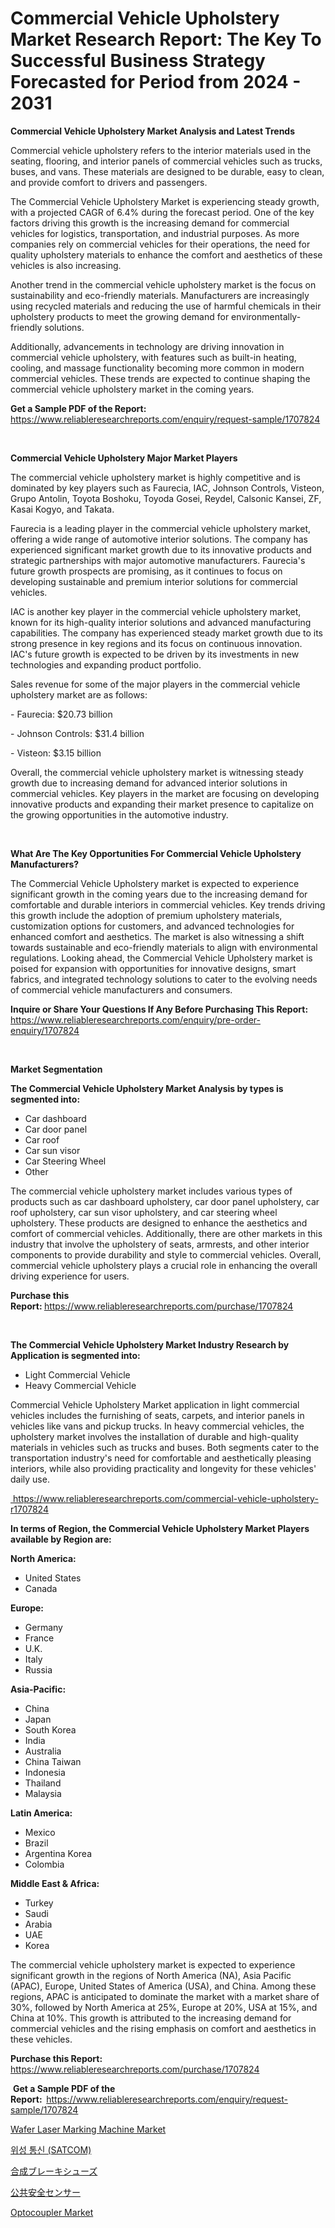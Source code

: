 <p><h1>Commercial Vehicle Upholstery Market Research Report: The Key To Successful Business Strategy Forecasted for Period from 2024 - 2031</h1></p><p><strong>Commercial Vehicle Upholstery Market Analysis and Latest Trends</strong></p>
<p><p>Commercial vehicle upholstery refers to the interior materials used in the seating, flooring, and interior panels of commercial vehicles such as trucks, buses, and vans. These materials are designed to be durable, easy to clean, and provide comfort to drivers and passengers.</p><p>The Commercial Vehicle Upholstery Market is experiencing steady growth, with a projected CAGR of 6.4% during the forecast period. One of the key factors driving this growth is the increasing demand for commercial vehicles for logistics, transportation, and industrial purposes. As more companies rely on commercial vehicles for their operations, the need for quality upholstery materials to enhance the comfort and aesthetics of these vehicles is also increasing.</p><p>Another trend in the commercial vehicle upholstery market is the focus on sustainability and eco-friendly materials. Manufacturers are increasingly using recycled materials and reducing the use of harmful chemicals in their upholstery products to meet the growing demand for environmentally-friendly solutions.</p><p>Additionally, advancements in technology are driving innovation in commercial vehicle upholstery, with features such as built-in heating, cooling, and massage functionality becoming more common in modern commercial vehicles. These trends are expected to continue shaping the commercial vehicle upholstery market in the coming years.</p></p>
<p><strong>Get a Sample PDF of the Report:&nbsp;</strong> <a href="https://www.reliableresearchreports.com/enquiry/request-sample/1707824">https://www.reliableresearchreports.com/enquiry/request-sample/1707824</a></p>
<p>&nbsp;</p>
<p><strong>Commercial Vehicle Upholstery Major Market Players</strong></p>
<p><p>The commercial vehicle upholstery market is highly competitive and is dominated by key players such as Faurecia, IAC, Johnson Controls, Visteon, Grupo Antolin, Toyota Boshoku, Toyoda Gosei, Reydel, Calsonic Kansei, ZF, Kasai Kogyo, and Takata.</p><p>Faurecia is a leading player in the commercial vehicle upholstery market, offering a wide range of automotive interior solutions. The company has experienced significant market growth due to its innovative products and strategic partnerships with major automotive manufacturers. Faurecia's future growth prospects are promising, as it continues to focus on developing sustainable and premium interior solutions for commercial vehicles.</p><p>IAC is another key player in the commercial vehicle upholstery market, known for its high-quality interior solutions and advanced manufacturing capabilities. The company has experienced steady market growth due to its strong presence in key regions and its focus on continuous innovation. IAC's future growth is expected to be driven by its investments in new technologies and expanding product portfolio.</p><p>Sales revenue for some of the major players in the commercial vehicle upholstery market are as follows:</p><p>- Faurecia: $20.73 billion</p><p>- Johnson Controls: $31.4 billion</p><p>- Visteon: $3.15 billion</p><p>Overall, the commercial vehicle upholstery market is witnessing steady growth due to increasing demand for advanced interior solutions in commercial vehicles. Key players in the market are focusing on developing innovative products and expanding their market presence to capitalize on the growing opportunities in the automotive industry.</p></p>
<p>&nbsp;</p>
<p><strong>What Are The Key Opportunities For Commercial Vehicle Upholstery Manufacturers?</strong></p>
<p><p>The Commercial Vehicle Upholstery market is expected to experience significant growth in the coming years due to the increasing demand for comfortable and durable interiors in commercial vehicles. Key trends driving this growth include the adoption of premium upholstery materials, customization options for customers, and advanced technologies for enhanced comfort and aesthetics. The market is also witnessing a shift towards sustainable and eco-friendly materials to align with environmental regulations. Looking ahead, the Commercial Vehicle Upholstery market is poised for expansion with opportunities for innovative designs, smart fabrics, and integrated technology solutions to cater to the evolving needs of commercial vehicle manufacturers and consumers.</p></p>
<p><strong>Inquire or Share Your Questions If Any Before Purchasing This Report:</strong> <a href="https://www.reliableresearchreports.com/enquiry/pre-order-enquiry/1707824">https://www.reliableresearchreports.com/enquiry/pre-order-enquiry/1707824</a></p>
<p>&nbsp;</p>
<p><strong>Market Segmentation</strong></p>
<p><strong>The Commercial Vehicle Upholstery Market Analysis by types is segmented into:</strong></p>
<p><ul><li>Car dashboard</li><li>Car door panel</li><li>Car roof</li><li>Car sun visor</li><li>Car Steering Wheel</li><li>Other</li></ul></p>
<p><p>The commercial vehicle upholstery market includes various types of products such as car dashboard upholstery, car door panel upholstery, car roof upholstery, car sun visor upholstery, and car steering wheel upholstery. These products are designed to enhance the aesthetics and comfort of commercial vehicles. Additionally, there are other markets in this industry that involve the upholstery of seats, armrests, and other interior components to provide durability and style to commercial vehicles. Overall, commercial vehicle upholstery plays a crucial role in enhancing the overall driving experience for users.</p></p>
<p><strong>Purchase this Report:&nbsp;</strong><a href="https://www.reliableresearchreports.com/purchase/1707824">https://www.reliableresearchreports.com/purchase/1707824</a></p>
<p>&nbsp;</p>
<p><strong>The Commercial Vehicle Upholstery Market Industry Research by Application is segmented into:</strong></p>
<p><ul><li>Light Commercial Vehicle</li><li>Heavy Commercial Vehicle</li></ul></p>
<p><p>Commercial Vehicle Upholstery Market application in light commercial vehicles includes the furnishing of seats, carpets, and interior panels in vehicles like vans and pickup trucks. In heavy commercial vehicles, the upholstery market involves the installation of durable and high-quality materials in vehicles such as trucks and buses. Both segments cater to the transportation industry's need for comfortable and aesthetically pleasing interiors, while also providing practicality and longevity for these vehicles' daily use.</p></p>
<p><a href="https://www.reliableresearchreports.com/commercial-vehicle-upholstery-r1707824">&nbsp;https://www.reliableresearchreports.com/commercial-vehicle-upholstery-r1707824</a></p>
<p><strong>In terms of Region, the Commercial Vehicle Upholstery Market Players available by Region are:</strong></p>
<p>
    <p> <strong> North America: </strong>
        <ul>
            <li>United States</li>
            <li>Canada</li>
        </ul>
        </p> 
    <p> <strong> Europe: </strong>
        <ul>
            <li>Germany</li>
            <li>France</li>
            <li>U.K.</li>
            <li>Italy</li>
            <li>Russia</li>
        </ul>
        </p> 
    <p> <strong> Asia-Pacific: </strong>
        <ul>
            <li>China</li>
            <li>Japan</li>
            <li>South Korea</li>
            <li>India</li>
            <li>Australia</li>
            <li>China Taiwan</li>
            <li>Indonesia</li>
            <li>Thailand</li>
            <li>Malaysia</li>
        </ul>
        </p> 
    <p> <strong> Latin America: </strong>
        <ul>
            <li>Mexico</li>
            <li>Brazil</li>
            <li>Argentina Korea</li>
            <li>Colombia</li>
        </ul>
        </p> 
    <p> <strong> Middle East & Africa: </strong>
        <ul>
            <li>Turkey</li>
            <li>Saudi</li>
            <li>Arabia</li>
            <li>UAE</li>
            <li>Korea</li>
        </ul>
    </p>
    </p>
<p><p>The commercial vehicle upholstery market is expected to experience significant growth in the regions of North America (NA), Asia Pacific (APAC), Europe, United States of America (USA), and China. Among these regions, APAC is anticipated to dominate the market with a market share of 30%, followed by North America at 25%, Europe at 20%, USA at 15%, and China at 10%. This growth is attributed to the increasing demand for commercial vehicles and the rising emphasis on comfort and aesthetics in these vehicles.</p></p>
<p><strong>Purchase this Report: </strong><a href="https://www.reliableresearchreports.com/purchase/1707824">https://www.reliableresearchreports.com/purchase/1707824</a></p>
<p>&nbsp;<strong>Get a Sample PDF of the Report:&nbsp;&nbsp;</strong><a href="https://www.reliableresearchreports.com/enquiry/request-sample/1707824">https://www.reliableresearchreports.com/enquiry/request-sample/1707824</a></p>
<p><strong></strong></p>
<p><p><a href="https://issuu.com/reportprime-2/docs/wafer-laser-marking-machine-market-size-2030.pptx">Wafer Laser Marking Machine Market</a></p><p><a href="https://github.com/Skyleitney456456/Market-Research-Report-List-2/blob/main/545936896955.md">위성 통신 (SATCOM)</a></p><p><a href="https://github.com/mathieurico66/Market-Research-Report-List-1/blob/main/8682782103490.md">合成ブレーキシューズ</a></p><p><a href="https://github.com/ycmtqqhvk3273/Market-Research-Report-List-2/blob/main/7649930103489.md">公共安全センサー</a></p><p><a href="https://github.com/lbird53714/Market-Research-Report-List-4/blob/main/optocoupler-market.md">Optocoupler Market</a></p></p>